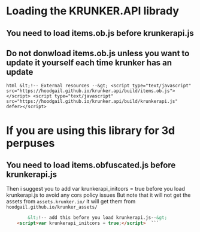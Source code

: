 # Loading the KRUNKER.API librady

   
## You need to load items.ob.js before krunkerapi.js

    
## Do not donwload items.ob.js unless you want to update it yourself each time krunker has an update

``html
    &lt;!-- External resources --&gt;
    <script type="text/javascript" src="https://hoodgail.github.io/krunker.api/build/items.ob.js"></script>
    <script type="text/javascript" src="https://hoodgail.github.io/krunker.api/build/krunkerapi.js" defer></script>  `` 
    
    
#   If you are using this library for 3d perpuses

  
   
## You need to load items.obfuscated.js before krunkerapi.js

     
Then i suggest you to add  var krunkerapi_initcors = true before you load krunkerapi.js to avoid any cors policy issues
But note that it will not get the assets from ``assets.krunker.io/`` it will get them from ``hoodgail.github.io/krunker_assets/``
```html
        &lt;!-- add this before you load krunkerapi.js--&gt;
    <script>var krunkerapi_initcors = true;</script>  ```
    
